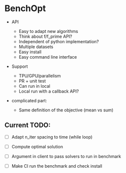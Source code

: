 # BenchOpt

* API
   - Easy to adapt new algorithms
   - Think about f/f_prime API?
   - Independent of python implementation?
   - Multiple datasets
   - Easy install
   - Easy command line interface

* Support
   - TPU/GPU/parallelism
   - PR + unit test
   - Can run in local
   - Local run with a callback API?

* complicated part:
   - Same definition of the objective (mean vs sum)


## Current TODO:

- [ ] Adapt n_iter spacing to time (while loop)
- [ ] Compute optimal solution
- [ ] Argument in client to pass solvers to run in benchmark
- [ ] Make CI run the benchmark and check install

